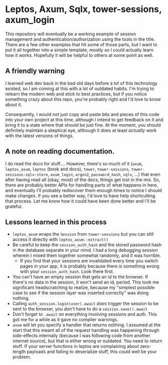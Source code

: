 
# Leptos, Axum, Sqlx, tower-sessions, axum_login

This repository will eventually be a working example of session management and
authentication/authorization using the tools in the title. There are a few
other examples that hit some of those parts, but I want to put it all together
into a simple template, mostly so I could actually learn how it works.
Hopefully it will be helpful to others at some point as well.

## A friendly warning

I learned web dev back in the bad old days before a lot of this technology
existed, so I am coming at this with a lot of outdated habits. I'm trying to
relearn the modern web and stick to best practices, but if you notice something
crazy about this repo, you're probably right and I'd love to know about it.

Consequently, I would *not* just copy and paste bits and pieces of this code
into your own project at this time, although I intend to get feedback on it and
bring it to a state where that should be just fine. At the moment, you should
definitely maintain a skeptical eye, although it does at least *actually work*
with the latest versions of things.

## A note on reading documentation.

I do read the docs for stuff.... However, there's so much of it (`axum`,
`leptos_axum`, `leptos` (book and docs), `tower`, `tower-sessions`,
`tower-sessions-sqlx-store`,  `axum_login`, `argon2`, `password_hash`, `sqlx`,
...) that even after having read all (okay, most) of the docs, things get
lost in the mix. So, there are probably better APIs for handling parts of what
happens in here, and eventually I'll probably rediscover them enough times to
notice I should make changes. If you see a better way, I'd love to have help
shortcutting that process. Let me know how it could have been done better and
I'll be grateful.

## Lessons learned in this process

- `leptos_axum` wraps the `Session` from `tower-sessions` but you can still
  access it directly with `leptos_axum::extract()`
- Be careful to keep the `session_auth_hash` and the stored password hash in
    the database separate in your mind. I had a long debugging session wherein
    I mixed them together somewhat randomly, and it was horrible.
    - If you find that your sessions are invalidated every time you switch
        pages in your app, it is probably because there is something wrong with
        your `session_auth_hash`. Look there first.
- You can't have an empty session that gets an id to the browser. If there's no
    data in the session, it won't send an id, period. This took me significant
    headscratching to realize, because my "simplest possible case to see if the
    session layer was inserted correctly" was doing nothing.
- Calling `auth_session.login(user).await` *does* trigger the session to be
    sent to the browser, you *don't* have to do a `session.save().await`
- Don't forget to `.await` on everything involving sessions and auth. This got
    me for a while as it gave no compiler warnings.
- `axum` will let you specify a handler that returns nothing. I assumed at the
    start that this meant all of the request handling was happening through
    side-effects internally (because I was following code from another internet
    source), but that is either wrong or outdated. You need to return stuff. If
    your server functions in leptos are complaining about zero-length payloads
    and failing to deserialize stuff, this could well be your problem.



